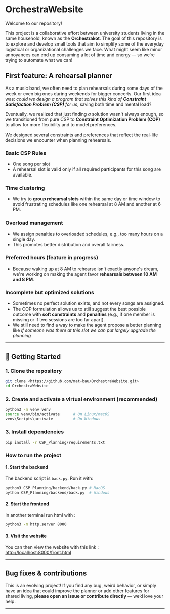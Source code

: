 # OrchestraWebsite

Welcome to our repository!

This project is a collaborative effort between university students living in the same household, known as the **Orchestrakot**. The goal of this repository is to explore and develop small tools that aim to simplify some of the everyday logistical or organizational challenges we face. What might seem like minor annoyances can end up consuming a lot of time and energy — so we’re trying to automate what we can!

## First feature: A rehearsal planner

As a music band, we often need to plan rehearsals during some days of the week or even big ones during weekends for bigger concerts. Our first idea was: _could we design a program that solves this kind of **Constraint Satisfaction Problem (CSP)** for us_, saving both time and mental load?

Eventually, we realized that just finding _a_ solution wasn't always enough, so we transitioned from pure CSP to **Constraint Optimization Problem (COP)** to allow for more flexibility and to model preferences.

We designed several constraints and preferences that reflect the real-life decisions we encounter when planning rehearsals.

### Basic CSP Rules

- One song per slot
- A rehearsal slot is valid only if all required participants for this song are available.

### Time clustering

- We try to **group rehearsal slots** within the same day or time window to avoid frustrating schedules like one rehearsal at 8 AM and another at 6 PM.

### Overload management

- We assign penalties to overloaded schedules, e.g., too many hours on a single day.
- This promotes better distribution and overall fairness.

### Preferred hours (feature in progress)

- Because waking up at 8 AM to rehearse isn't exactly anyone's dream, we're working on making the agent favor **rehearsals between 10 AM and 8 PM**.

### Incomplete but optimized solutions

- Sometimes no perfect solution exists, and not every songs are assigned.
- The COP formulation allows us to still suggest the best possible outcome with **soft constraints** and **penalties** (e.g., if one member is missing or if two sessions are too far apart).
- We still need to find a way to make the agent propose a better planning like _if someone was there at this slot we can put largely upgrade the planning_

---

## 🚀 Getting Started

### 1. Clone the repository

```bash
git clone <https://github.com/mat-bau/OrchestraWebsite.git>
cd OrchestraWebsite
```

### 2. Create and activate a virtual environment (recommended)

```bash
python3 -m venv venv
source venv/bin/activate      # On Linux/macOS
venv\Scripts\activate         # On Windows
```

### 3. Install dependencies

```bash
pip install -r CSP_Planning/requirements.txt
```

### How to run the project

#### 1. Start the backend

The backend script is `back.py`. Run it with:

```bash
python3 CSP_Planning/backend/back.py # MacOS
python CSP_Planning/backend/back.py  # Windows
```

#### 2. Start the frontend

In another terminal run html with :

```bash
python3 -m http.server 8000
```

#### 3. Visit the website

You can then view the website with this link : <http://localhost:8000/front.html>

---

## Bug fixes & contributions

This is an evolving project! If you find any bug, weird behavior, or simply have an idea that could improve the planner or add other features for shared living, **please open an issue or contribute directly** — we’d love your help.

---
